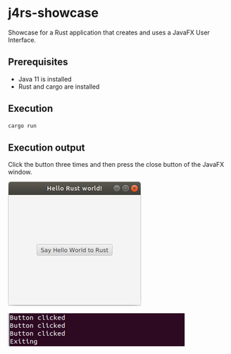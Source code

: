 # j4rs-showcase

Showcase for a Rust application that creates and uses a JavaFX User Interface.

## Prerequisites

* Java 11 is installed
* Rust and cargo are installed

## Execution

```bash
cargo run
```

## Execution output

Click the button three times and then press the close button of the JavaFX window.


![fxui.png](gh-images/fxui.png)

![console.png](gh-images/console.png)